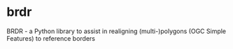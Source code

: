 # brdr
BRDR - a Python library to assist in realigning (multi-)polygons (OGC Simple Features) to reference borders 
